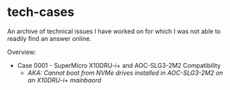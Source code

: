 # tech-cases

An archive of technical issues I have worked on for which I was not able to readily find an answer online.

Overview:
 - Case 0001 - SuperMicro X10DRU-i+ and AOC-SLG3-2M2 Compatibility
    - *AKA: Cannot boot from NVMe drives installed in AOC-SLG3-2M2 on an X10DRU-i+ mainbaord*